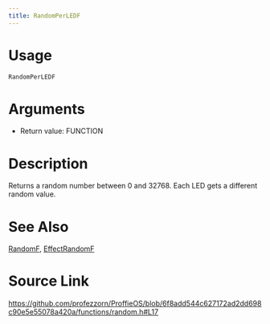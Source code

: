 ```yaml
---
title: RandomPerLEDF
---
```


# Usage
```cpp
RandomPerLEDF
```

# Arguments
 * Return value: FUNCTION

# Description
Returns a random number between 0 and 32768.
Each LED gets a different random value.

# See Also
[RandomF](/config/functions/RandomF.html), [EffectRandomF](/config/functions/EffectRandomF.html)

# Source Link
https://github.com/profezzorn/ProffieOS/blob/6f8add544c627172ad2dd698c90e5e55078a420a/functions/random.h#L17
